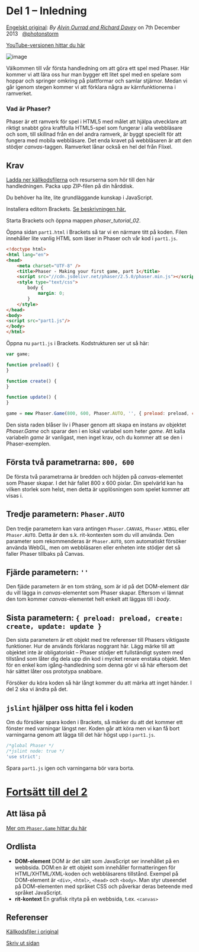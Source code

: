 # Del 1 &ndash; Inledning

[Engelskt original](http://phaser.io/tutorials/making-your-first-phaser-game/index):
_By [Alvin Ourrad and Richard Davey](https://twitter.com/photonstorm)_ on 7th December 2013   [@photonstorm](https://twitter.com/photonstorm) 

[YouTube-versionen hittar du här](http://youtu.be/hxWphJYSSr4?hd=1)

![image](http://phaser.io/content/tutorials/making-your-first-phaser-game/tutorial_header.png)

Välkommen till vår första handledning om att göra ett spel med Phaser.
Här kommer vi att lära oss hur man bygger ett litet spel med en spelare som hoppar och springer omkring på plattformar och samlar stjärnor.
Medan vi går igenom stegen kommer vi att förklara några av kärnfunktionerna i ramverket.

### Vad är Phaser?

Phaser är ett ramverk för spel i HTML5 med målet att hjälpa utvecklare att riktigt snabbt göra kraftfulla HTML5-spel som fungerar i alla webbläsare och som, till skillnad från en del andra ramverk, är byggt speciellt för att fungera med mobila webbläsare.
Det enda kravet på webbläsaren är att den stödjer *canvas*-taggen.
Ramverket lånar också en hel del från Flixel.

## Krav

[Ladda ner källkodsfilerna](https://github.com/coderdojolund/phaser-tutorials/archive/master.zip)
och resurserna som hör till den här handledningen. Packa upp ZIP-filen på din hårddisk.

Du behöver ha lite, lite grundläggande kunskap i JavaScript.

Installera editorn Brackets. [Se beskrivningen här.](https://github.com/coderdojolund/flappy-bird-phaser-lessmilk.com/blob/master/docs/flappy-bird-phaser-0.md)

Starta Brackets och öppna mappen *phaser_tutorial_02*.

Öppna sidan `part1.html` i Brackets så tar vi en närmare titt på koden. Filen innehåller lite vanlig HTML som läser in Phaser och vår kod i `part1.js`. 

```html
<!doctype html> 
<html lang="en"> 
<head> 
	<meta charset="UTF-8" />
	<title>Phaser - Making your first game, part 1</title>
	<script src="//cdn.jsdelivr.net/phaser/2.5.0/phaser.min.js"></script>
    <style type="text/css">
        body {
            margin: 0;
        }
    </style>
</head>
<body>
<script src="part1.js"/>
</body>
</html>
```

Öppna nu `part1.js` i Brackets. Kodstrukturen ser ut så här:
```javascript
var game;

function preload() {
}

function create() {
}

function update() {
}

game = new Phaser.Game(800, 600, Phaser.AUTO, '', { preload: preload, create: create, update: update });
```
Den sista raden blåser liv i Phaser genom att skapa en instans av objektet *Phaser.Game* och sparar den i en lokal variabel som heter 
*game*.
Att kalla variabeln *game* är vanligast, men inget krav, och du kommer att se den i Phaser-exemplen.

## Första två parametrarna: `800, 600`
De första två parametrarna är bredden och höjden på *canvas*-elementet som Phaser skapar. I det här fallet 800 x 600 pixlar.
Din spelvärld kan ha vilken storlek som helst, men detta är upplösningen som spelet kommer att visas i. 

## Tredje parametern: `Phaser.AUTO`
Den tredje parametern kan vara antingen `Phaser.CANVAS`, `Phaser.WEBGL` eller `Phaser.AUTO`.
Detta är den s.k. rit-kontexten som du vill använda. Den parameter som rekommenderas är `Phaser.AUTO`, som automatiskt försöker använda WebGL, men om webbläsaren eller enheten inte stödjer det så faller Phaser tillbaks på Canvas.

## Fjärde parametern: `''`
Den fjäde parametern är en tom sträng, som är id på det DOM-element där du vill lägga in *canvas*-elementet som Phaser skapar. Eftersom vi lämnat den tom kommer *canvas*-elementet helt enkelt att läggas till i *body*. 

## Sista parametern: `{ preload: preload, create: create, update: update }`
Den sista parametern är ett objekt med tre referenser till Phasers viktigaste funktioner. Hur de används förklaras noggrant här. Lägg märke till att objektet inte är obligatoriskt &ndash; Phaser stödjer ett fullständigt system med tillstånd som låter dig dela upp din kod i mycket renare enstaka objekt. Men för en enkel kom igång-handledning som denna gör vi så här eftersom det här sättet låter oss prototypa snabbare.

Försöker du köra koden så här långt kommer du att märka att inget händer. I del 2 ska vi ändra på det. 

## `jslint` hjälper oss hitta fel i koden

Om du försöker spara koden i Brackets, så märker du att det kommer ett fönster med varningar längst ner. Koden går att köra men vi kan få bort varningarna genom att lägga till det här högst upp i `part1.js`.

```javascript
/*global Phaser */
/*jslint node: true */
'use strict';
```

Spara `part1.js` igen och varningarna bör vara borta.

# [Fortsätt till del 2](/del2.md)

## Att läsa på
[Mer om `Phaser.Game` hittar du här](http://phaser.io/docs/2.5.0/Phaser.Game.html)

## Ordlista
* **DOM-element** DOM är det sätt som JavaScript ser innehållet på en webbsida. DOM:en är ett objekt som innehåller formatteringen för HTML/XHTML/XML-koden och webbläsarens tillstånd. Exempel på DOM-element är `<div>`, `<html>`, `<head>` och `<body>`. Man styr utseendet på DOM-elementen med språket CSS och påverkar deras beteende med språket JavaScript.
* **rit-kontext** En grafisk rityta på en webbsida, t.ex. `<canvas>`

## Referenser
[Källkodsfiler i original](https://github.com/photonstorm/phaser/raw/master/resources/tutorials/02%20Making%20your%20first%20game/phaser_tutorial_02.zip)

[Skriv ut sidan](https://gitprint.com/coderdojolund/phaser-tutorials/blob/master/making-your-first-phaser-game/index.md)

